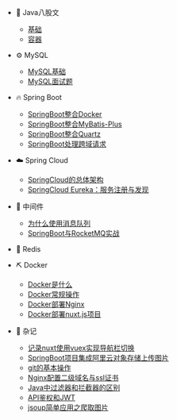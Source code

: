 
  
* 🍵 Java八股文
  * [基础](./docs/Java/Java基础八股文.md)
  * [容器](./docs/Java/Java容器八股文.md)

* ⚙️ MySQL
  * [MySQL基础](./docs/Mysql/MySQL基础.md)
  * [MySQL面试题](./docs/Mysql/MySQL概论面试题.md)

* 🔥 Spring Boot
  * [SpringBoot整合Docker](./docs/SpringBoot/SpringBoot整合Docker.md)
  * [SpringBoot整合MyBatis-Plus](./docs/SpringBoot/SpringBoot整合MyBatis-Plus.md)
  * [SpringBoot整合Quartz](./docs/SpringBoot/SpringBoot整合Quartz.md)
  * [SpringBoot处理跨域请求](./docs/SpringBoot/SpringBoot处理跨域请求.md)

* ☁️ Spring Cloud
  * [SpringCloud的总体架构](./docs/SpringCloud/SpringCloud总体架构.md)
  * [SpringCloud Eureka：服务注册与发现](./docs/SpringCloud/SpringCloud_Eureka：服务注册与发现.md)
  
* 🧲 中间件
  * [为什么使用消息队列](./docs/中间件/为什么使用消息队列.md)
  * [SpringBoot与RocketMQ实战](./docs/中间件/SpringBoot与RocketMQ实战.md)

* 🔧 Redis

* ⛏️ Docker
  * [Docker是什么](./docs/Docker/什么是Docker.md)
  * [Docker常规操作](./docs/Docker/Docker常规操作.md)
  * [Docker部署Nginx](./docs/Docker/Docker部署Nginx.md)
  * [Docker部署nuxt.js项目](docs/Docker/Docker部署nuxt.js项目.md)

* 🤡 杂记
  * [记录nuxt使用vuex实现导航栏切换](./docs/杂记/nuxt.js项目使用vuex实现导航栏切换.md)
  * [SpringBoot项目集成阿里云对象存储上传图片](./docs/杂记/SpringBoot项目集成阿里云对象存储上传图片.md)
  * [git的基本操作](./docs/杂记/git基本操作.md)
  * [Nginx配置二级域名与ssl证书](./docs/杂记/Nginx配置二级域名与https.md)
  * [Java中过滤器和拦截器的区别](./docs/杂记/Java中过滤器和拦截器的区别.md)
  * [API鉴权和JWT](./docs/杂记/JWT_Api鉴权.md)
  * [jsoup简单应用之爬取图片](./docs/杂记/jsoup简单应用之爬取图片.md)


